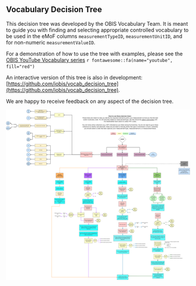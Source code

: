 ## Vocabulary Decision Tree

This decision tree was developed by the OBIS Vocabulary Team. It is meant to guide you with finding and selecting appropriate controlled vocabulary to be used in the eMoF columns `measurementTypeID`, `measurementUnitID`, and for non-numeric `measurementValueID`.

For a demonstration of how to use the tree with examples, please see the [OBIS YouTube Vocabulary series](https://www.youtube.com/playlist?list=PLlgUwSvpCFS4hADB7Slf44V1KJauEU6Ul) `r fontawesome::fa(name="youtube", fill="red")`

An interactive version of this tree is also in development: [https://github.com/iobis/vocab_decision_tree](https://github.com/iobis/vocab_decision_tree).

We are happy to receive feedback on any aspect of the decision tree.

![_OBIS decision tree to assist with finding and selecting appropriate controlled vocabulary used in the eMoF table._](images/vocab-decision-tree.png)
